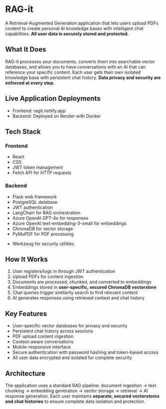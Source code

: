 # RAG-it

A Retrieval-Augmented Generation application that lets users upload PDFs content to create personal AI knowledge bases with intelligent chat capabilities. **All user data is securely stored and protected.**

## What It Does

RAG-it processes your documents, converts them into searchable vector databases, and allows you to have conversations with an AI that can reference your specific content. Each user gets their own isolated knowledge base with persistent chat history. **Data privacy and security are enforced at every step.**

## Live Application Deployments

- Frontend: ragit.netlify.app
- Backend: Deployed on Render with Docker

## Tech Stack

### Frontend
- React
- CSS
- JWT token management
- Fetch API for HTTP requests

### Backend
- Flask web framework
- PostgreSQL database
- JWT authentication
- LangChain for RAG orchestration
- Azure OpenAI GPT-4o for responses
- Azure OpenAI text-embedding-3-small for embeddings
- ChromaDB for vector storage
- PyMuPDF for PDF processing
<!-- - BeautifulSoup4 for web scraping -->
- Werkzeug for security utilities

## How It Works

1. User registers/logs in through JWT authentication
2. Upload PDFs for content ingestion
3. Documents are processed, chunked, and converted to embeddings
4. Embeddings stored in **user-specific, secured ChromaDB vectorstore**
5. Chat queries trigger similarity search to find relevant content
6. AI generates responses using retrieved context and chat history

## Key Features

- User-specific vector databases for privacy and security
- Persistent chat history across sessions
- PDF upload content ingestion
- Context-aware conversations
- Mobile-responsive interface
- Secure authentication with password hashing and token-based access
- All user data encrypted and isolated for complete security

## Architecture

The application uses a standard RAG pipeline: document ingestion → text chunking → embedding generation → vector storage → retrieval → AI response generation. Each user maintains **separate, secured vectorstores and chat histories** to ensure complete data isolation and protection.
